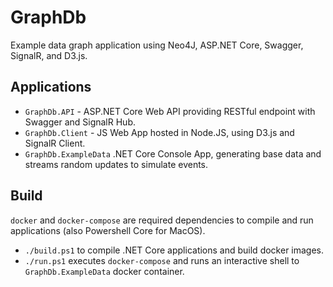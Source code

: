# GraphDb
   Example data graph application using Neo4J, ASP.NET Core, Swagger, SignalR, and D3.js.

## Applications
   * `GraphDb.API` - ASP.NET Core Web API providing RESTful endpoint with Swagger and SignalR Hub.
   * `GraphDb.Client` - JS Web App hosted in Node.JS, using D3.js and SignalR Client.
   * `GraphDb.ExampleData` .NET Core Console App, generating base data and streams random updates to simulate events.

## Build
   `docker` and `docker-compose` are required dependencies to compile and run applications (also Powershell Core for MacOS).
   * `./build.ps1` to compile .NET Core applications and build docker images.
   * `./run.ps1` executes `docker-compose` and runs an interactive shell to `GraphDb.ExampleData` docker container.